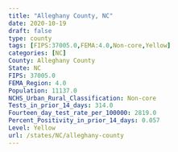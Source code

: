 ```yaml
---
title: "Alleghany County, NC"
date: 2020-10-19
draft: false
type: county
tags: [FIPS:37005.0,FEMA:4.0,Non-core,Yellow]
categories: [NC]
County: Alleghany County
State: NC
FIPS: 37005.0
FEMA_Region: 4.0
Population: 11137.0
NCHS_Urban_Rural_Classification: Non-core
Tests_in_prior_14_days: 314.0
Fourteen_day_test_rate_per_100000: 2819.0
Percent_Positivity_in_prior_14_days: 0.057
Level: Yellow
url: /states/NC/alleghany-county
---
```



